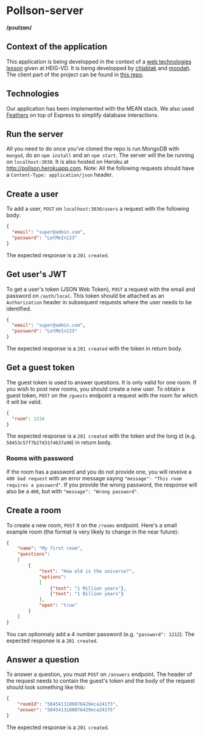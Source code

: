 # Pollson-server
**/pɔʊlzɒn/**

## Context of the application
This application is being developped in the context of a [web technologies lesson](https://github.com/SoftEng-HEIGVD/Teaching-HEIGVD-TWEB-Lectures) given at HEIG-VD. It is being developped by [chlablak](https://github.com/chlablak) and [moodah](https://github.com/moodah). The client part of the project can be found in [this repo](https://github.com/chlablak/pollson).

## Technologies
Our application has been implemented with the MEAN stack. We also used [Feathers](http://feathersjs.com) on top of Express to simplify database interactions.

## Run the server
All you need to do once you've cloned the repo is run MongoDB with `mongod`, do an `npm install` and an `npm start`. The server will the be running on `localhost:3030`. It is also hosted on Heroku at http://pollson.herokuapp.com.
Note: All the following requests should have a `Content-Type: application/json` header.

## Create a user
To add a user, `POST` on `localhost:3030/users` a request with the following body:

```json
{
  "email": "super@admin.com",
  "password": "LetMeIn123"
}
```
The expected response is a `201 created`.

## Get user's JWT
To get a user's token (JSON Web Token), `POST` a request with the email and password on `/auth/local`. This token should be attached as an `Authorization` header in subsequent requests where the user needs to be identified.

```json
{
  "email": "super@admin.com",
  "password": "LetMeIn123"
}
```

The expected response is a `201 created` with the token in return body.

## Get a guest token
The guest token is used to answer questions. It is only valid for one room.
If you wish to post new rooms, you should create a new user. To obtain a guest token, `POST` on the `/guests` endpoint a request with the room for which it will be valid.

```json
{
  "room": 1234
}
```

The expected response is a `201 created` with the token and the long id (e.g. `58453c57f7b27d31f4637a90`) in return body.

### Rooms with password
If the room has a password and you do not provide one, you will reveive a `400 bad request` with an error message saying `"message": "This room requires a password"`.
If you provide the wrong password, the response will also be a `400`, but with `"message": "Wrong password"`.

## Create a room
To create a new room, `POST` it on the `/rooms` endpoint. Here's a small example room (the format is very likely to change in the near future):

```json
{
	"name": "My first room",
	"questions":
	[
		{
			"text": "How old is the universe?",
			"options":
			[
				{"text": "1 Million years"},
				{"text": "1 Billion years"}
			],
			"open": "true"
		}
	]
}
```

You can optionnaly add a 4 number password (e.g. `"password": 1212`).
The expected response is a `201 created`.

## Answer a question
To answer a question, you must `POST` on `/answers` endpoint. The header of the request needs to contain the guest's token and the body of the request should look something like this:

```json
{
	"roomId": "5845413180076429eca241f3",
	"answer": "5845413180076429eca241f5"
}
```
The expected response is a `201 created`.
